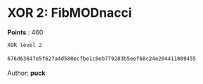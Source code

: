 # XOR 2: FibMODnacci
**Points** : 460

`XOR level 2`<br><br>```676d63647e5f627a4d580ecfbe1c0eb779283b5eef68c24e204411009455``` <br><br>Author: <b>puck</b>

